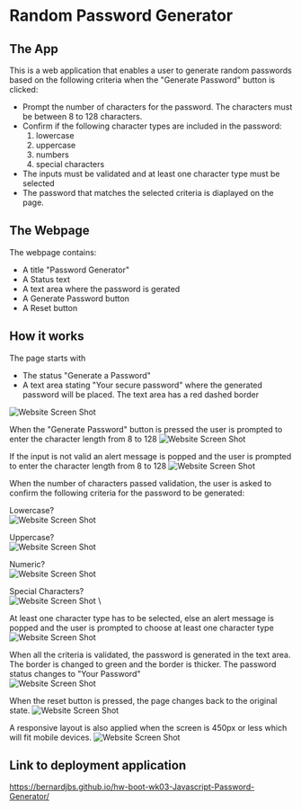 # Random Password Generator

## The App
This is a web application that enables a user to generate random passwords based on the following criteria when the "Generate Password" button is clicked: 

- Prompt the number of characters for the password. The characters must be between 8 to 128 characters. 
- Confirm if the following character types are included in the password: 
    1. lowercase
    2. uppercase
    3. numbers
    4. special characters
- The inputs must be validated and at least one character type must be selected
- The password that matches the selected criteria is diaplayed on the page. 

## The Webpage
The webpage contains: 
- A title "Password Generator"
- A Status text
- A text area where the password is gerated
- A Generate Password button
- A Reset button

## How it works
The page starts with 
- The status "Generate a Password"
- A text area stating "Your secure password" where the generated password will be placed. The text area has a red dashed border

![Website Screen Shot](/assets/screenshots/01.jpg)

When the "Generate Password" button is pressed the user is prompted to enter the character length from 8 to 128
![Website Screen Shot](/assets/screenshots/02a.jpg)

If the input is not valid an alert message is popped and the user is prompted to enter the character length from 8 to 128
![Website Screen Shot](/assets/screenshots/03.jpg)

When the number of characters passed validation, the user is asked to confirm the following criteria for the password to be generated: 

Lowercase? 
\
![Website Screen Shot](/assets/screenshots/04.jpg)

Uppercase? 
\
![Website Screen Shot](/assets/screenshots/05.jpg)

Numeric? 
\
![Website Screen Shot](/assets/screenshots/06.jpg)

Special Characters? 
\
![Website Screen Shot](/assets/screenshots/07.jpg)
\

At least one character type has to be selected, else an alert message is popped and the user is prompted to choose at least one character type
\
![Website Screen Shot](/assets/screenshots/08.jpg)

When all the criteria is validated, the password is generated in the text area. The border is changed to green and the border is thicker. The password status changes to "Your Password"  
![Website Screen Shot](/assets/screenshots/09.jpg)

When the reset button is pressed, the page changes back to the original state. 
![Website Screen Shot](/assets/screenshots/01a.jpg)

A responsive layout is also applied when the screen is 450px or less which will fit mobile devices. 
![Website Screen Shot](/assets/screenshots/10.jpg)

## Link to deployment application
https://bernardjbs.github.io/hw-boot-wk03-Javascript-Password-Generator/